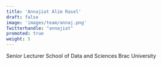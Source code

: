 ```yaml
---
title: 'Annajiat Alim Rasel'
draft: false
image: 'images/team/annaj.png'
Twitterhandle: "annajiat"
promoted: true
weight: 5
---
```


Senior Lecturer School of Data and Sciences Brac University